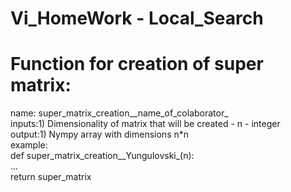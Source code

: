 # Vi_HomeWork - Local_Search


# Function for creation of super matrix:
name: super_matrix_creation__name_of_colaborator_  
inputs:1) Dimensionality of matrix that will be created - n - integer  
output:1) Nympy array with dimensions n*n  
example:  
def super_matrix_creation__Yungulovski_(n):  
    ...  
    return super_matrix  
  
# 
    
        
